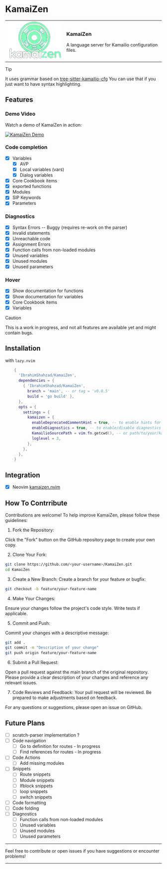 # KamaiZen

<table>
  <tr>
    <td><img src="docs/logo.png" alt="KamaiZen" width="200"></td>
    <td>
      <h3>KamaiZen</h3>
      A language server for Kamailio configuration files.<br><br>
    </td>
  </tr>
</table>

> [!TIP]
> It uses grammar based on [tree-sitter-kamailio-cfg](https://github.com/IbrahimShahzad/tree-sitter-kamailio-cfg)
> You can use that if you just want to have syntax highlighting.

## Features

### Demo Video

Watch a demo of KamaiZen in action:

[![KamaiZen Demo](https://img.youtube.com/vi/IbnZwrY13IY/hqdefault.jpg)](https://www.youtube.com/watch?v=IbnZwrY13IY)

### Code completion

- [x] Variables
  - [x] AVP 
  - [x] Local variables (vars)
  - [x] Dialog variables
- [x] Core Cookbook items
- [x] exported functions
- [x] Modules
- [x] SIP Keywords
- [x] Parameters

### Diagnostics
- [x] Syntax Errors -- Buggy (requires re-work on the parser)
- [x] Invalid statements
- [x] Unreachable code
- [x] Assignment Errors
- [x] Function calls from non-loaded modules
- [x] Unused variables
- [x] Unused modules
- [x] Unused parameters

### Hover
- [x] Show documentation for functions
- [x] Show documentation for variables
- [x] Core Cookbook items
- [x] Variables

> [!Caution]
> This is a work in progress, and not all features are available yet and might contain bugs.

## Installation

with `lazy.nvim`

```lua
    {
      'IbrahimShahzad/KamaiZen',
      dependencies = {
        { 'IbrahimShahzad/KamaiZen', 
          branch = 'main', -- or tag = 'v0.0.5'
          build = 'go build' },
      },
      opts = {
        settings = {
          kamaizen = {
            enableDeprecatedCommentHint = true, -- to enable hints for '#' comments
            enableDiagnostics = true, -- to enable/disable diagnostics
            KamailioSourcePath = vim.fn.getcwd(), -- or path/to/your/kamailio/
            loglevel = 3,
          },
        },
      },
    }
```


## Integration

- [x] Neovim [kamaizen.nvim](https://github.com/IbrahimShahzad/kamaizen.nvim)

## How To Contrribute

Contributions are welcome! To help improve KamaiZen, please follow these guidelines:


1. Fork the Repository:

Click the "Fork" button on the GitHub repository page to create your own copy.

2. Clone Your Fork:

```sh
git clone https://github.com/<your-username>/KamaiZen.git
cd KamaiZen
```

3. Create a New Branch:
Create a branch for your feature or bugfix:

```sh
git checkout -b feature/your-feature-name
```

4. Make Your Changes:

Ensure your changes follow the project's code style. Write tests if applicable.

5. Commit and Push:

Commit your changes with a descriptive message:

```sh
git add .
git commit -m "Description of your change"
git push origin feature/your-feature-name
```

6. Submit a Pull Request:

Open a pull request against the main branch of the original repository. Please provide a clear description of your changes and reference any relevant issues.

7. Code Reviews and Feedback:
Your pull request will be reviewed. Be prepared to make adjustments based on feedback.

For any questions or suggestions, please open an issue on GitHub.

## Future Plans

- [ ] scratch-parser implementation ?
- [ ] Code navigation
  - [ ] Go to definition for routes - In progress
  - [ ] Find references for routes - In progress
- [ ] Code Actions
  - [ ] Add missing modules
- [ ] Snippets
  - [ ] Route snippets
  - [ ] Module snippets
  - [ ] Ifblock snippets
  - [ ] loop snippets
  - [ ] switch snippets
- [ ] Code formatting
- [ ] Code folding
- [ ] Diagnostics
    - [ ] Function calls from non-loaded modules
    - [ ] Unused variables
    - [ ] Unused modules
    - [ ] Unused parameters
---

Feel free to contribute or open issues if you have suggestions or encounter problems!

---
